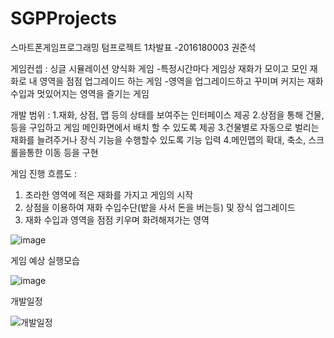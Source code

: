 # SGPProjects
스마트폰게임프로그래밍 텀프로젝트 1차발표 -2016180003 권준석

게임컨셉 : 
싱글 시뮬레이션 양식화 게임
-특정시간마다 게임상 재화가 모이고 모인 재화로 내 영역을 점점 업그레이드 하는 게임
-영역을 업그레이드하고 꾸미며 커지는 재화 수입과 멋있어지는 영역을 즐기는 게임

개발 범위 : 
1.재화, 상점, 맵 등의 상태를 보여주는 인터페이스 제공
2.상점을 통해 건물, 등을 구입하고 게임 메인화면에서 배치 할 수 있도록 제공
3.건물별로 자동으로 벌리는 재화를 늘려주거나 장식 기능을 수행할수 있도록 기능 입력
4.메인맵의 확대, 축소, 스크롤을통한 이동 등을 구현

게임 진행 흐름도 :
1. 초라한 영역에 적은 재화를 가지고 게임의 시작
2. 상점을 이용하여 재화 수입수단(밭을 사서 돈을 버는등) 및 장식 업그레이드
3. 재화 수입과 영역을 점점 키우며 화려해져가는 영역

![image](https://user-images.githubusercontent.com/24929844/114120659-e46c2900-9927-11eb-92b0-9e9b085317ce.png)

게임 예상 실행모습

![image](https://user-images.githubusercontent.com/24929844/114117780-65282680-9922-11eb-9c3a-8a182e2d9b5d.png)


개발일정

![개발일정](https://user-images.githubusercontent.com/24929844/114119259-47a88c00-9925-11eb-82ec-6ea3536f2c24.png)
